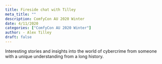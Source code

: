 ```yaml
---
title: Fireside chat with Tilley
meta_title: ""
description: ComfyCon AU 2020 Winter
date: 4/11/2020
categories: ["ComfyCon AU 2020 Winter"]
author: - Alex Tilley
draft: false
---
```

Interesting stories and insights into the world of cybercrime from someone with a unique understanding from a long history.


<iframe width="560" height="315" src="" title="YouTube video player" frameborder="0" allow="accelerometer; autoplay; clipboard-write; encrypted-media; gyroscope; picture-in-picture; web-share" allowfullscreen></iframe>